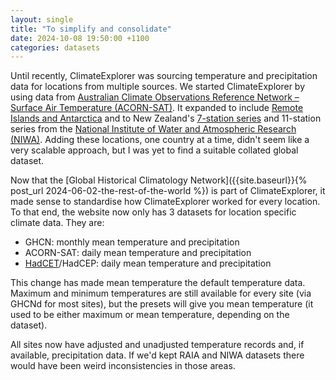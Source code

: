 ```yaml
---
layout: single
title: "To simplify and consolidate"
date: 2024-10-08 19:50:00 +1100
categories: datasets
---
```

Until recently, ClimateExplorer was sourcing temperature and precipitation data for locations from multiple sources. We started ClimateExplorer by using data from [Australian Climate Observations Reference Network – Surface Air Temperature (ACORN-SAT)](http://www.bom.gov.au/climate/data/acorn-sat/). It expanded to include [Remote Islands and Antarctica](http://www.bom.gov.au/climate/current/annual/ria/summary.shtml) and to New Zealand's [7-station series](https://niwa.co.nz/climate-and-weather/nz-temperature-record/seven-station-series-temperature-data) and 11-station series from the [National Institute of Water and Atmospheric Research (NIWA)](https://niwa.co.nz/). Adding these locations, one country at a time, didn't seem like a very scalable approach, but I was yet to find a suitable collated global dataset.

Now that the [Global Historical Climatology Network]({{site.baseurl}}{% post_url 2024-06-02-the-rest-of-the-world %}) is part of ClimateExplorer, it made sense to standardise how ClimateExplorer worked for every location. To that end, the website now only has 3 datasets for location specific climate data. They are:

- GHCN: monthly mean temperature and precipitation
- ACORN-SAT: daily mean temperature and precipitation
- [HadCET](https://www.metoffice.gov.uk/hadobs/hadcet/)/HadCEP: daily mean temperature and precipitation

This change has made mean temperature the default temperature data. Maximum and minimum temperatures are still available for every site (via GHCNd for most sites), but the presets will give you mean temperature (it used to be either maximum or mean temperature, depending on the dataset).

All sites now have adjusted and unadjusted temperature records and, if available, precipitation data. If we'd kept RAIA and NIWA datasets there would have been weird inconsistencies in those areas.